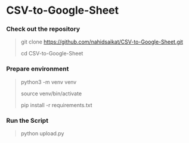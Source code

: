 # CSV-to-Google-Sheet

### Check out the repository
> git clone https://github.com/nahidsaikat/CSV-to-Google-Sheet.git
>
> cd CSV-to-Google-Sheet

### Prepare environment
> python3 -m venv venv
>
> source venv/bin/activate
>
> pip install -r requirements.txt

### Run the Script
> python upload.py
